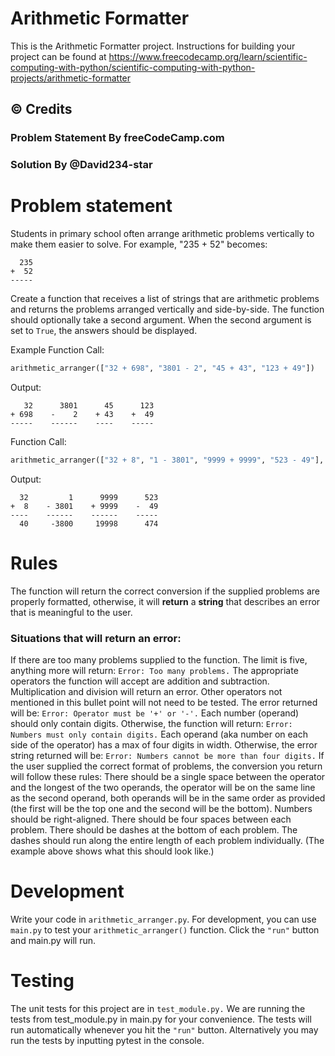 # Arithmetic Formatter

This is the Arithmetic Formatter project. Instructions for building your project can be found at https://www.freecodecamp.org/learn/scientific-computing-with-python/scientific-computing-with-python-projects/arithmetic-formatter
## ©️ Credits
### Problem Statement By freeCodeCamp.com
### Solution By @David234-star

# Problem statement

Students in primary school often arrange arithmetic problems vertically to make them easier to solve. For example, "235 + 52" becomes:

```
  235
+  52
-----
```
Create a function that receives a list of strings that are arithmetic problems and returns the problems arranged vertically and side-by-side. The function should optionally take a second argument. When the second argument is set to `True`, the answers should be displayed.

Example
Function Call:
```py
arithmetic_arranger(["32 + 698", "3801 - 2", "45 + 43", "123 + 49"])
```
Output:
```
   32      3801      45      123
+ 698    -    2    + 43    +  49
-----    ------    ----    -----
```
Function Call:
```py
arithmetic_arranger(["32 + 8", "1 - 3801", "9999 + 9999", "523 - 49"], True)
```
Output:
```
  32         1      9999      523
+  8    - 3801    + 9999    -  49
----    ------    ------    -----
  40     -3800     19998      474
```
# Rules
The function will return the correct conversion if the supplied problems are properly formatted, otherwise, it will **return** a **string** that describes an error that is meaningful to the user.

### Situations that will return an error:
If there are too many problems supplied to the function. The limit is five, anything more will return: `Error: Too many problems.`
The appropriate operators the function will accept are addition and subtraction. Multiplication and division will return an error. Other operators not mentioned in this bullet point will not need to be tested. The error returned will be: `Error: Operator must be '+' or '-'.`
Each number (operand) should only contain digits. Otherwise, the function will return: `Error: Numbers must only contain digits.`
Each operand (aka number on each side of the operator) has a max of four digits in width. Otherwise, the error string returned will be: `Error: Numbers cannot be more than four digits.`
If the user supplied the correct format of problems, the conversion you return will follow these rules:
There should be a single space between the operator and the longest of the two operands, the operator will be on the same line as the second operand, both operands will be in the same order as provided (the first will be the top one and the second will be the bottom).
Numbers should be right-aligned.
There should be four spaces between each problem.
There should be dashes at the bottom of each problem. The dashes should run along the entire length of each problem individually. (The example above shows what this should look like.)
# Development
Write your code in `arithmetic_arranger.py`. For development, you can use `main.py` to test your `arithmetic_arranger()` function. Click the `"run"` button and main.py will run.

# Testing
The unit tests for this project are in `test_module.py.` We are running the tests from test_module.py in main.py for your convenience. The tests will run automatically whenever you hit the `"run"` button. Alternatively you may run the tests by inputting pytest in the console.
